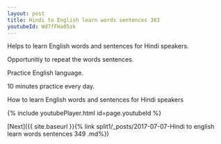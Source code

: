 ```yaml
---
layout: post
title: Hindi to English learn words sentences 303 
youtubeId: Wd7fFHa05zk
---
```

 
 
Helps to learn English words and sentences for Hindi speakers.

Opportunitiy to repeat the words sentences. 

Practice English language. 
 
10 minutes practice every day. 
 
How to learn English words and sentences for Hindi speakers 
 
{% include youtubePlayer.html id=page.youtubeId %}
 
 
[Next]({{ site.baseurl }}{% link  split1/_posts/2017-07-07-Hindi to english learn words sentences 349 .md%})
 
